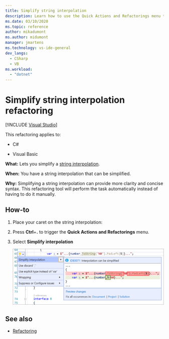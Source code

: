 ```yaml
---
title: Simplify string interpolation
description: Learn how to use the Quick Actions and Refactorings menu to simplify a string interpolation.
ms.date: 03/10/2020
ms.topic: reference
author: mikadumont
ms.author: midumont
manager: jmartens
ms.technology: vs-ide-general
dev_langs:
  - CSharp
  - VB
ms.workload:
  - "dotnet"
---
```

# Simplify string interpolation refactoring

 [!INCLUDE [Visual Studio](~/includes/applies-to-version/vs-windows-only.md)]

This refactoring applies to:

- C#

- Visual Basic

**What:** Lets you simplify a [string interpolation](/dotnet/csharp/tutorials/string-interpolation).

**When:** You have a string interpolation that can be simplified.

**Why:** Simplifying a string interpolation can provide more clarity and concise syntax. This refactoring tool will perform the task automatically instead of having to do it manually.

## How-to

1. Place your caret on the string interpolation:

2. Press **Ctrl**+**.** to trigger the **Quick Actions and Refactorings** menu.

3. Select **Simplify interpolation**

    ![Simplify string interpolation](media/simplify-string-interpolation.png)

## See also

- [Refactoring](../refactoring-in-visual-studio.md)